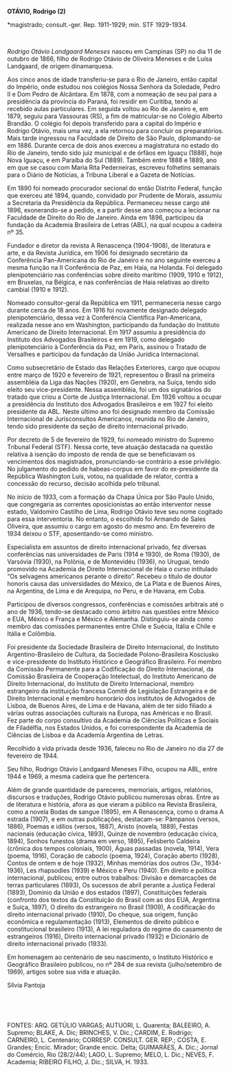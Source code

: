 **OTÁVIO, Rodrigo (2)**

\*magistrado; consult.-ger. Rep. 1911-1929; min. STF 1929-1934.

 

*Rodrigo Otávio Landgaard Meneses* nasceu em Campinas (SP) no dia 11 de
outubro de 1866, filho de Rodrigo Otávio de Oliveira Meneses e de Luísa
Landgaard, de origem dinamarquesa.

Aos cinco anos de idade transferiu-se para o Rio de Janeiro, então
capital do Império, onde estudou nos colégios Nossa Senhora da Soledade,
Pedro II e Dom Pedro de Alcântara. Em 1878, com a nomeação de seu pai
para a presidência da província do Paraná, foi residir em Curitiba,
tendo aí recebido aulas particulares. Em seguida voltou ao Rio de
Janeiro e, em 1879, seguiu para Vassouras (RS), a fim de matricular-se
no Colégio Alberto Brandão. O colégio foi depois transferido para a
capital do Império e Rodrigo Otávio, mais uma vez, a ela retornou para
concluir os preparatórios. Mais tarde ingressou na Faculdade de Direito
de São Paulo, diplomando-se em 1886. Durante cerca de dois anos exerceu
a magistratura no estado do Rio de Janeiro, tendo sido juiz municipal e
de órfãos em Iguaçu (1888), hoje Nova Iguaçu, e em Paraíba do Sul
(1889). Também entre 1888 e 1889, ano em que se casou com Maria Rita
Pederneiras, escreveu folhetins semanais para o Diário de Notícias, a
Tribuna Liberal e a Gazeta de Notícias.

Em 1890 foi nomeado procurador secional do então Distrito Federal,
função que exerceu até 1894, quando, convidado por Prudente de Morais,
assumiu a Secretaria da Presidência da República. Permaneceu nesse cargo
até 1896, exonerando-se a pedido, e a partir desse ano começou a
lecionar na Faculdade de Direito do Rio de Janeiro. Ainda em 1896,
participou da fundação da Academia Brasileira de Letras (ABL), na qual
ocupou a cadeira nº 35.

Fundador e diretor da revista A Renascença (1904-1908), de literatura e
arte, e da Revista Jurídica, em 1906 foi designado secretário da
Conferência Pan-Americana do Rio de Janeiro e no ano seguinte exerceu a
mesma função na II Conferência de Paz, em Haia, na Holanda. Foi delegado
plenipotenciário nas conferências sobre direito marítimo (1909, 1910 e
1912), em Bruxelas, na Bélgica, e nas conferências de Haia relativas ao
direito cambial (1910 e 1912).

Nomeado consultor-geral da República em 1911, permaneceria nesse cargo
durante cerca de 18 anos. Em 1916 foi novamente designado delegado
plenipotenciário, dessa vez à Conferência Científica Pan-Americana,
realizada nesse ano em Washington, participando da fundação do Instituto
Americano de Direito Internacional. Em 1917 assumiu a presidência do
Instituto dos Advogados Brasileiros e em 1919, como delegado
plenipotenciário à Conferência da Paz, em Paris, assinou o Tratado de
Versalhes e participou da fundação da União Jurídica Internacional.

Como subsecretário de Estado das Relações Exteriores, cargo que ocupou
entre março de 1920 e fevereiro de 1921, representou o Brasil na
primeira assembléia da Liga das Nações (1920), em Genebra, na Suíça,
tendo sido eleito seu vice-presidente. Nessa assembléia, foi um dos
signatários do tratado que criou a Corte de Justiça Internacional. Em
1926 voltou a ocupar a presidência do Instituto dos Advogados
Brasileiros e em 1927 foi eleito presidente da ABL. Neste último ano foi
designado membro da Comissão Internacional de Jurisconsultos Americanos,
reunida no Rio de Janeiro, tendo sido presidente da seção de direito
internacional privado.

Por decreto de 5 de fevereiro de 1929, foi nomeado ministro do Supremo
Tribunal Federal (STF). Nessa corte, teve atuação destacada na questão
relativa à isenção do imposto de renda de que se beneficiavam os
vencimentos dos magistrados, pronunciando-se contrário a esse
privilégio. No julgamento do pedido de habeas-corpus em favor do
ex-presidente da República Washington Luís, votou, na qualidade de
relator, contra a concessão do recurso, decisão acolhida pelo tribunal.

No início de 1933, com a formação da Chapa Única por São Paulo Unido,
que congregaria as correntes oposicionistas ao então interventor nesse
estado, Valdomiro Castilho de Lima, Rodrigo Otávio teve seu nome
cogitado para essa interventoria. No entanto, o escolhido foi Armando de
Sales Oliveira, que assumiu o cargo em agosto do mesmo ano. Em fevereiro
de 1934 deixou o STF, aposentando-se como ministro.

Especialista em assuntos de direito internacional privado, fez diversas
conferências nas universidades de Paris (1914 e 1930), de Roma (1930),
de Varsóvia (1930), na Polônia, e de Montevidéu (1936), no Uruguai,
tendo promovido na Academia de Direito Internacional de Haia o curso
intitulado “Os selvagens americanos perante o direito”. Recebeu o título
de doutor honoris causa das universidades do México, de La Plata e de
Buenos Aires, na Argentina, de Lima e de Arequipa, no Peru, e de Havana,
em Cuba.

Participou de diversos congressos, conferências e comissões arbitrais
até o ano de 1936, tendo-se destacado como árbitro nas questões entre
México e EUA, México e França e México e Alemanha. Distinguiu-se ainda
como membro das comissões permanentes entre Chile e Suécia, Itália e
Chile e Itália e Colômbia.

Foi presidente da Sociedade Brasileira de Direito Internacional, do
Instituto Argentino-Brasileiro de Cultura, da Sociedade
Polono-Brasileira Kosciusko e vice-presidente do Instituto Histórico e
Geográfico Brasileiro. Foi membro da Comissão Permanente para a
Codificação do Direito Internacional, da Comissão Brasileira de
Cooperação Intelectual, do Instituto Americano de Direito Internacional,
do Instituto de Direito Internacional, membro estrangeiro da instituição
francesa Comitê de Legislação Estrangeira e de Direito Internacional e
membro honorário dos institutos de Advogados de Lisboa, de Buenos Aires,
de Lima e de Havana, além de ter sido filiado a várias outras
associações culturais na Europa, nas Américas e no Brasil. Fez parte do
corpo consultivo da Academia de Ciências Políticas e Sociais de
Filadélfia, nos Estados Unidos, e foi correspondente da Academia de
Ciências de Lisboa e da Academia Argentina de Letras.

Recolhido à vida privada desde 1936, faleceu no Rio de Janeiro no dia 27
de fevereiro de 1944.

Seu filho, Rodrigo Otávio Landgaard Meneses Filho, ocupou na ABL, entre
1944 e 1969, a mesma cadeira que lhe pertencera.

Além de grande quantidade de pareceres, memoriais, artigos, relatórios,
discursos e traduções, Rodrigo Otávio publicou numerosas obras. Entre as
de literatura e história, afora as que vieram a público na Revista
Brasileira, como a novela Bodas de sangue (1895), em A Renascença, como
o drama A estrada (1907), e em outras publicações, destacam-se: Pâmpanos
(versos, 1886), Poemas e idílios (versos, 1887), Aristo (novela, 1889),
Festas nacionais (educação cívica, 1893), Quinze de novembro (educação
cívica, 1894), Sonhos funestos (drama em verso, 1895), Felisberto
Caldeira (crônica dos tempos coloniais, 1900), Águas passadas (novela,
1914), Vera (poema, 1916), Coração de caboclo (poema, 1924), Coração
aberto (1928), Contos de ontem e de hoje (1932), Minhas memórias dos
outros (3v., 1934-1936), Les rhapsodies (1939) e México e Peru (1940).
Em direito e política internacional, publicou, entre outros trabalhos:
Divisão e demarcações de terras particulares (1893), Os sucessos de
abril perante a Justiça Federal (1893), Domínio da União e dos estados
(1897), Constituições federais (confronto dos textos da Constituição do
Brasil com as dos EUA, Argentina e Suíça, 1897), O direito do
estrangeiro no Brasil (1909), A codificação do direito internacional
privado (1910), Do cheque, sua origem, função econômica e regulamentação
(1913), Elementos de direito público e constitucional brasileiro (1913),
A lei reguladora do regime do casamento de estrangeiros (1916), Direito
internacional privado (1932) e Dicionário de direito internacional
privado (1933).

Em homenagem ao centenário de seu nascimento, o Instituto Histórico e
Geográfico Brasileiro publicou, no nº 284 de sua revista (julho/setembro
de 1969), artigos sobre sua vida e atuação.

Sílvia Pantoja

 

 

FONTES: ARQ. GETÚLIO VARGAS; AUTUORI, L. Quarenta; BALEEIRO, A. Supremo;
BLAKE, A. Dic; BRINCHES, V. Dic.; CARDIM, E. Rodrigo; CARNEIRO, L.
Centenário; CORRESP. CONSULT. GER. REP.; COSTA, E. Grandes; Encic.
Mirador; Grande encic. Delta; GUIMARÃES, A. Dic.; Jornal do Comércio,
Rio (28/2/44); LAGO, L. Supremo; MELO, L. Dic.; NEVES, F. Academia;
RIBEIRO FILHO, J. Dic.; SILVA, H. 1933.

 
